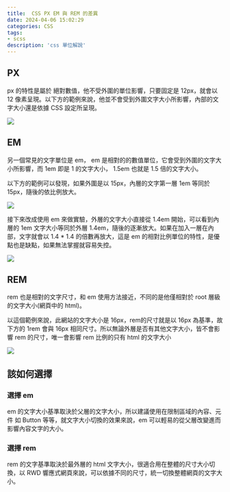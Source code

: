```yaml
---
title:  CSS PX EM 與 REM 的差異
date: 2024-04-06 15:02:29
categories: CSS
tags: 
- scss
description: 'css 單位解說'
---
```


## PX

px 的特性是屬於 絕對數值，他不受外圍的單位影響，只要固定是 12px，就會以 12 像素呈現。以下方的範例來說，他並不會受到外圍文字大小所影響，內部的文字大小還是依據 CSS 設定所呈現。

![](https://cdn-images-1.medium.com/max/1000/1*p-48wfpme3d3Mi37jjjXrQ.png)

## EM

另一個常見的文字單位是 em， em 是相對的的數值單位，它會受到外圍的文字大小所影響，而 1em 即是 1 的文字大小， 1.5em 也就是 1.5 倍的文字大小。

以下方的範例可以發現，如果外圍是以 15px，內層的文字第一層 1em 等同於 15px，隨後的依比例放大。

![](https://cdn-images-1.medium.com/max/1000/1*Unp2jeV1E7cryX0qtCVQHQ.png)

接下來改成使用 em 來做實驗，外層的文字大小直接從 1.4em 開始，可以看到內層的 1em 文字大小等同於外層 1.4em，隨後的逐漸放大。如果在加入一層在內部，文字就會以 1.4 * 1.4 的倍數再放大，這是 em 的相對比例單位的特性，是優點也是缺點，如果無法掌握就容易失控。

![](https://medium.com/aeb299a1-12d2-4d23-a526-a273f428b72e)

## REM

rem 也是相對的文字尺寸，和 em 使用方法接近，不同的是他僅相對於 root 層級的文字大小(網頁中的 html)。

以這個範例來說，此網站的文字大小是 16px，rem的尺寸就是以 16px 為基準，故下方的 1rem 會與 16px 相同尺寸。所以無論外層是否有其他文字大小，皆不會影響 rem 的尺寸，唯一會影響 rem 比例的只有 html 的文字大小

![](https://medium.com/fc671f1f-e8a1-4c39-86a1-0c63bfa118a8)

## 該如何選擇

### 選擇 em

em 的文字大小基準取決於父層的文字大小，所以建議使用在限制區域的內容、元件 如 Button
等等，就文字大小切換的效果來說，em 可以輕易的從父層改變進而影響內容文字的大小。

### 選擇 rem

rem 的文字基準取決於最外層的 html 文字大小，很適合用在整體的尺寸大小切換，以 RWD 響應式網頁來說，可以依據不同的尺寸，統一切換整體網頁的文字大小。
